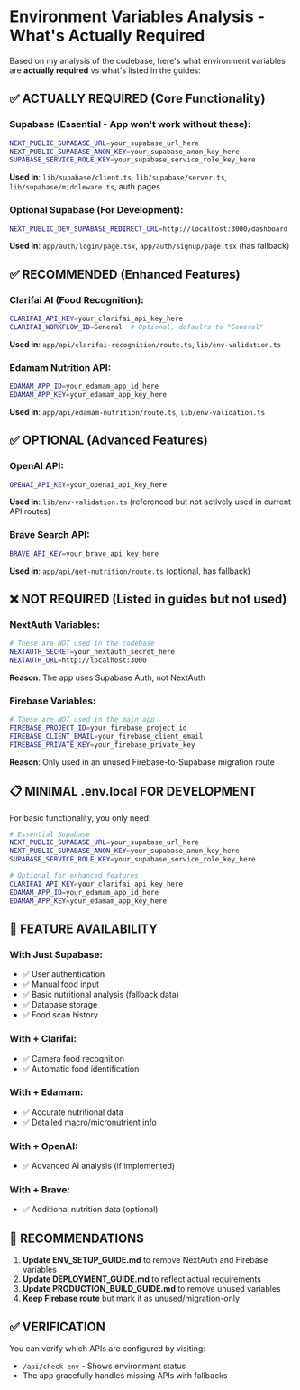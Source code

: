 # Environment Variables Analysis - What's Actually Required

Based on my analysis of the codebase, here's what environment variables are **actually required** vs what's listed in the guides:

## ✅ **ACTUALLY REQUIRED** (Core Functionality)

### Supabase (Essential - App won't work without these):
```bash
NEXT_PUBLIC_SUPABASE_URL=your_supabase_url_here
NEXT_PUBLIC_SUPABASE_ANON_KEY=your_supabase_anon_key_here
SUPABASE_SERVICE_ROLE_KEY=your_supabase_service_role_key_here
```
**Used in**: `lib/supabase/client.ts`, `lib/supabase/server.ts`, `lib/supabase/middleware.ts`, auth pages

### Optional Supabase (For Development):
```bash
NEXT_PUBLIC_DEV_SUPABASE_REDIRECT_URL=http://localhost:3000/dashboard
```
**Used in**: `app/auth/login/page.tsx`, `app/auth/signup/page.tsx` (has fallback)

## ✅ **RECOMMENDED** (Enhanced Features)

### Clarifai AI (Food Recognition):
```bash
CLARIFAI_API_KEY=your_clarifai_api_key_here
CLARIFAI_WORKFLOW_ID=General  # Optional, defaults to "General"
```
**Used in**: `app/api/clarifai-recognition/route.ts`, `lib/env-validation.ts`

### Edamam Nutrition API:
```bash
EDAMAM_APP_ID=your_edamam_app_id_here
EDAMAM_APP_KEY=your_edamam_app_key_here
```
**Used in**: `app/api/edamam-nutrition/route.ts`, `lib/env-validation.ts`

## ✅ **OPTIONAL** (Advanced Features)

### OpenAI API:
```bash
OPENAI_API_KEY=your_openai_api_key_here
```
**Used in**: `lib/env-validation.ts` (referenced but not actively used in current API routes)

### Brave Search API:
```bash
BRAVE_API_KEY=your_brave_api_key_here
```
**Used in**: `app/api/get-nutrition/route.ts` (optional, has fallback)

## ❌ **NOT REQUIRED** (Listed in guides but not used)

### NextAuth Variables:
```bash
# These are NOT used in the codebase
NEXTAUTH_SECRET=your_nextauth_secret_here
NEXTAUTH_URL=http://localhost:3000
```
**Reason**: The app uses Supabase Auth, not NextAuth

### Firebase Variables:
```bash
# These are NOT used in the main app
FIREBASE_PROJECT_ID=your_firebase_project_id
FIREBASE_CLIENT_EMAIL=your_firebase_client_email
FIREBASE_PRIVATE_KEY=your_firebase_private_key
```
**Reason**: Only used in an unused Firebase-to-Supabase migration route

## 📋 **MINIMAL .env.local FOR DEVELOPMENT**

For basic functionality, you only need:
```bash
# Essential Supabase
NEXT_PUBLIC_SUPABASE_URL=your_supabase_url_here
NEXT_PUBLIC_SUPABASE_ANON_KEY=your_supabase_anon_key_here
SUPABASE_SERVICE_ROLE_KEY=your_supabase_service_role_key_here

# Optional for enhanced features
CLARIFAI_API_KEY=your_clarifai_api_key_here
EDAMAM_APP_ID=your_edamam_app_id_here
EDAMAM_APP_KEY=your_edamam_app_key_here
```

## 🎯 **FEATURE AVAILABILITY**

### With Just Supabase:
- ✅ User authentication
- ✅ Manual food input
- ✅ Basic nutritional analysis (fallback data)
- ✅ Database storage
- ✅ Food scan history

### With + Clarifai:
- ✅ Camera food recognition
- ✅ Automatic food identification

### With + Edamam:
- ✅ Accurate nutritional data
- ✅ Detailed macro/micronutrient info

### With + OpenAI:
- ✅ Advanced AI analysis (if implemented)

### With + Brave:
- ✅ Additional nutrition data (optional)

## 🔧 **RECOMMENDATIONS**

1. **Update ENV_SETUP_GUIDE.md** to remove NextAuth and Firebase variables
2. **Update DEPLOYMENT_GUIDE.md** to reflect actual requirements
3. **Update PRODUCTION_BUILD_GUIDE.md** to remove unused variables
4. **Keep Firebase route** but mark it as unused/migration-only

## ✅ **VERIFICATION**

You can verify which APIs are configured by visiting:
- `/api/check-env` - Shows environment status
- The app gracefully handles missing APIs with fallbacks
